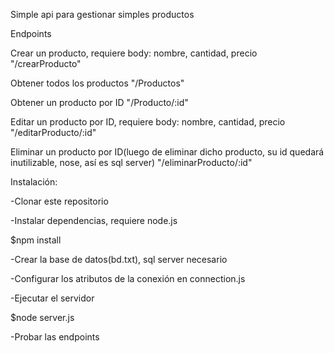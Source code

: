 Simple api para gestionar simples productos

Endpoints

Crear un producto, requiere body: nombre, cantidad, precio
"/crearProducto"

Obtener todos los productos
"/Productos"

Obtener un producto por ID
"/Producto/:id"

Editar un producto por ID, requiere body: nombre, cantidad, precio
"/editarProducto/:id"

Eliminar un producto por ID(luego de eliminar dicho producto, su id quedará inutilizable, nose, así es sql server)
"/eliminarProducto/:id"

Instalación:

-Clonar este repositorio

-Instalar dependencias, requiere node.js

  $npm install
  
-Crear la base de datos(bd.txt), sql server necesario

-Configurar los atributos de la conexión en connection.js

-Ejecutar el servidor

  $node server.js
  
-Probar las endpoints
